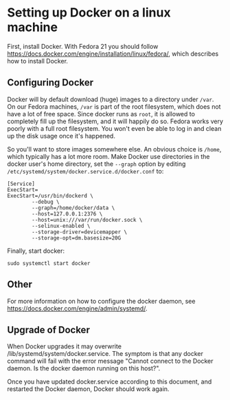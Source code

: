 # Setting up Docker on a linux machine

First, install Docker. With Fedora 21 you should follow
https://docs.docker.com/engine/installation/linux/fedora/, which describes how to install
Docker.

## Configuring Docker
 
Docker will by default download (huge) images to a directory under `/var`. On our
Fedora machines, `/var` is part of the root filesystem, which does not have a lot
of free space. Since docker runs as `root`, it is allowed to completely fill up
the filesystem, and it will happily do so. Fedora works very poorly with a full
root filesystem. You won't even be able to log in and clean up the disk usage
once it's happened.

So you'll want to store images somewhere else. An obvious choice is `/home`,
which typically has a lot more room. Make Docker use directories in the docker
user's home directory, set the `--graph` option by editing 
`/etc/systemd/system/docker.service.d/docker.conf` to:

```
[Service]
ExecStart=
ExecStart=/usr/bin/dockerd \
        --debug \
        --graph=/home/docker/data \
        --host=127.0.0.1:2376 \
        --host=unix:///var/run/docker.sock \
        --selinux-enabled \
        --storage-driver=devicemapper \
        --storage-opt=dm.basesize=20G
```

Finally, start docker:
```
sudo systemctl start docker
```



## Other

For more information on how to configure the docker daemon, see https://docs.docker.com/engine/admin/systemd/.

## Upgrade of Docker

When Docker upgrades it may overwrite /lib/systemd/system/docker.service. The
symptom is that any docker command will fail with the error message "Cannot
connect to the Docker daemon. Is the docker daemon running on this host?".

Once you have updated docker.service according to this document, and restarted
the Docker daemon, Docker should work again.
